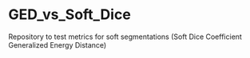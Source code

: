 # GED_vs_Soft_Dice
Repository to test metrics for soft segmentations (Soft Dice Coefficient Generalized Energy Distance)
